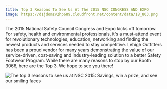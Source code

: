 ```yaml
---
title: Top 3 Reasons To See Us At The 2015 NSC CONGRESS AND EXPO
image: https://d1jdomzv2hp689.cloudfront.net/content/data/18_803.png
---
```

The 2015 National Safety Council Congress and Expo kicks off tomorrow. For safety, health and environmental professionals, it's a must-attend event for revolutionary technologies, education, networking and finding the newest products and services needed to stay competitive. Lehigh Outfitters has been a proud vendor for many years demonstrating the value of our service-driven, cost-saving and industry-leading solution to a better Safety Footwear Program. While there are many reasons to stop by our Booth 3066, here are the Top 3. We hope to see you there!

![The top 3 reasons to see us at NSC 2015: Savings, win a prize, and see our smiling faces](http://info.rockybrands.com/rs/018-APH-439/images/NSC-2015-Invite_09.jpg)
